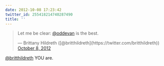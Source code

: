 ```yaml
---
date: 2012-10-08 17:23:42
twitter_id: 255418214740287490
title: ''
---
```


<blockquote class="twitter-tweet"><p lang="en" dir="ltr">Let me be clear: <a href="https://twitter.com/oddEvan?ref_src=twsrc%5Etfw">@oddevan</a> is the best.</p>&mdash; Brittany Hildreth ([@britthildreth](https://twitter.com/britthildreth)) <a href="https://twitter.com/britthildreth/status/255417547023843329?ref_src=twsrc%5Etfw">October 8, 2012</a></blockquote>
<script async src="https://platform.twitter.com/widgets.js" charset="utf-8"></script>

[@britthildreth](https://twitter.com/britthildreth) YOU are.
